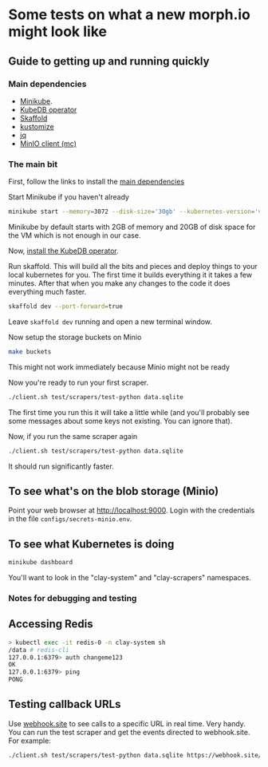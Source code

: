 # Some tests on what a new morph.io might look like

## Guide to getting up and running quickly

### Main dependencies

- [Minikube](https://kubernetes.io/docs/setup/learning-environment/minikube/).
- [KubeDB operator](https://kubedb.com/docs/0.12.0/setup/install/)
- [Skaffold](https://skaffold.dev/docs/getting-started/)
- [kustomize](https://github.com/kubernetes-sigs/kustomize/blob/master/docs/INSTALL.md)
- [jq](https://stedolan.github.io/jq/)
- [MinIO client (mc)](https://min.io/download)

### The main bit

First, follow the links to install the [main dependencies](main-dependencies)

Start Minikube if you haven't already

```bash
minikube start --memory=3072 --disk-size='30gb' --kubernetes-version='v1.15.2'
```

Minikube by default starts with 2GB of memory and 20GB of disk space for the VM which is not enough in
our case.

Now, [install the KubeDB operator](https://kubedb.com/docs/0.12.0/setup/install/).

Run skaffold. This will build all the bits and pieces and deploy things to your local kubernetes for you. The first time it builds everything it it takes a few minutes. After that when you make any changes to the code it does everything much faster.

```bash
skaffold dev --port-forward=true
```

Leave `skaffold dev` running and open a new terminal window.

Now setup the storage buckets on Minio

```bash
make buckets
```

This might not work immediately because Minio might not be ready

Now you're ready to run your first scraper.

```bash
./client.sh test/scrapers/test-python data.sqlite
```

The first time you run this it will take a little while (and you'll probably see some messages about some keys not existing. You can ignore that).

Now, if you run the same scraper again

```bash
./client.sh test/scrapers/test-python data.sqlite
```

It should run significantly faster.

## To see what's on the blob storage (Minio)

Point your web browser at [http://localhost:9000](http://localhost:9000). Login with the credentials in the file `configs/secrets-minio.env`.

## To see what Kubernetes is doing

```bash
minikube dashboard
```

You'll want to look in the "clay-system" and "clay-scrapers" namespaces.

### Notes for debugging and testing

## Accessing Redis

```bash
> kubectl exec -it redis-0 -n clay-system sh
/data # redis-cli
127.0.0.1:6379> auth changeme123
OK
127.0.0.1:6379> ping
PONG
```

## Testing callback URLs

Use [webhook.site](https://webhook.site) to see calls to a specific URL in real time. Very handy.
You can run the test scraper and get the events directed to webhook.site. For example:

```bash
./client.sh test/scrapers/test-python data.sqlite https://webhook.site/#!/uuid-specific-to-you
```
